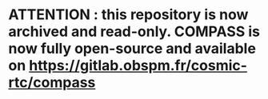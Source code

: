 # ATTENTION : this repository is now archived and read-only. COMPASS is now fully open-source and available on https://gitlab.obspm.fr/cosmic-rtc/compass


